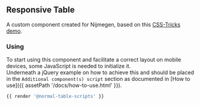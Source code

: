 ## Responsive Table

A custom component created for Nijmegen, based on this [CSS-Tricks demo](https://css-tricks.com/examples/ResponsiveTables/responsive.php).

### Using

To start using this component and facilitate a correct layout on mobile devices, some JavaScript is needed to initialize it.<br>
Underneath a jQuery example on how to achieve this and should be placed in the `Additional component(s) script` section as documented in [How to use]({{ assetPath '/docs/how-to-use.html' }}).

```javascript
{{ render '@normal-table-scripts' }}
```
